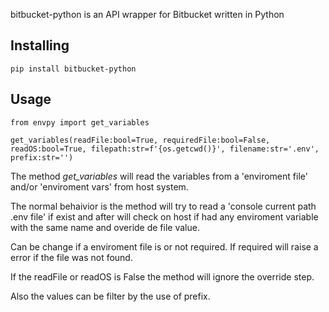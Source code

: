 bitbucket-python is an API wrapper for Bitbucket written in Python

## Installing
```
pip install bitbucket-python
```

## Usage
```
from envpy import get_variables

get_variables(readFile:bool=True, requiredFile:bool=False, readOS:bool=True, filepath:str=f'{os.getcwd()}', filename:str='.env', prefix:str='')

```
The method *get_variables* will read the variables from a 'enviroment file' and/or 'enviroment vars' from host system.

The normal behaivior is the method will try to read a 'console current path .env file' if exist and after will check on host if had any enviroment variable with the same name and overide de file value.

Can be change if a enviroment file is or not required. If required will raise a error if the file was not found.

If the readFile or readOS is False the method will ignore the override step.

Also the values can be filter by the use of prefix.


